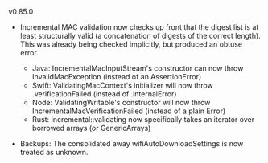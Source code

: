 v0.85.0

- Incremental MAC validation now checks up front that the digest list is at least structurally valid (a concatenation of digests of the correct length). This was already being checked implicitly, but produced an obtuse error.

    - Java: IncrementalMacInputStream's constructor can now throw InvalidMacException (instead of an AssertionError)
    - Swift: ValidatingMacContext's initializer will now throw .verificationFailed (instead of .internalError)
    - Node: ValidatingWritable's constructor will now throw IncrementalMacVerificationFailed (instead of a plain Error)
    - Rust: Incremental::validating now specifically takes an iterator over borrowed arrays (or GenericArrays)

- Backups: The consolidated away wifiAutoDownloadSettings is now treated as unknown.
